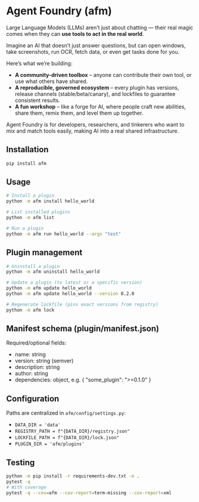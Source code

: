 # Agent Foundry (afm)

Large Language Models (LLMs) aren’t just about chatting — their real magic comes when they can **use tools to act in the real world**.

Imagine an AI that doesn’t just answer questions, but can open windows, take screenshots, run OCR, fetch data, or even get tasks done for you.

Here’s what we’re building:

- **A community-driven toolbox** – anyone can contribute their own tool, or use what others have shared.
- **A reproducible, governed ecosystem** – every plugin has versions, release channels (stable/beta/canary), and lockfiles to guarantee consistent results.
- **A fun workshop** – like a forge for AI, where people craft new abilities, share them, remix them, and level them up together.

Agent Foundry is for developers, researchers, and tinkerers who want to mix and match tools easily, making AI into a real shared infrastructure.

## Installation

```bash
pip install afm
```

## Usage

```bash
# Install a plugin
python -m afm install hello_world

# List installed plugins
python -m afm list

# Run a plugin
python -m afm run hello_world --args "test"
```

## Plugin management

```bash
# Uninstall a plugin
python -m afm uninstall hello_world

# Update a plugin (to latest or a specific version)
python -m afm update hello_world
python -m afm update hello_world --version 0.2.0

# Regenerate lockfile (pins exact versions from registry)
python -m afm lock
```

## Manifest schema (plugin/manifest.json)

Required/optional fields:
- name: string
- version: string (semver)
- description: string
- author: string
- dependencies: object, e.g. { "some_plugin": ">=0.1.0" }

## Configuration

Paths are centralized in `afm/config/settings.py`:
- `DATA_DIR = 'data'`
- `REGISTRY_PATH = f"{DATA_DIR}/registry.json"`
- `LOCKFILE_PATH = f"{DATA_DIR}/lock.json"`
- `PLUGIN_DIR = 'afm/plugins'`

## Testing

```bash
python -m pip install -r requirements-dev.txt -e .
pytest -q
# With coverage
pytest -q --cov=afm --cov-report=term-missing --cov-report=xml
```

 
